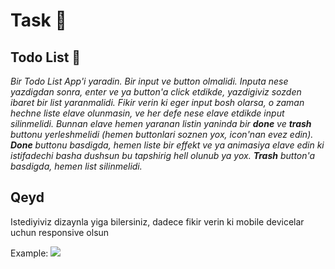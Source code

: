 # Task 🎯

## Todo List 📓

*Bir Todo List App'i yaradin. Bir input ve button olmalidi. Inputa nese yazdigdan sonra, enter ve ya button'a click etdikde, yazdigiviz sozden ibaret bir list yaranmalidi. Fikir verin ki eger input bosh olarsa, o zaman hechne liste elave olunmasin, ve her defe nese elave etdikde input silinmelidi. Bunnan elave hemen yaranan listin yaninda bir **done** ve **trash** buttonu yerleshmelidi (hemen buttonlari soznen yox, icon'nan evez edin). **Done** buttonu basdigda, hemen liste bir effekt ve ya animasiya elave edin ki istifadechi basha dushsun bu tapshirig hell olunub ya yox. **Trash** button'a basdigda, hemen list silinmelidi.*


## Qeyd
Istediyiviz dizaynla yiga bilersiniz, dadece fikir verin ki mobile devicelar uchun responsive olsun

Example: 
<img src="https://miro.medium.com/max/2732/1*VTKsiByHMcWDIxpFawp4fg.png"/>
